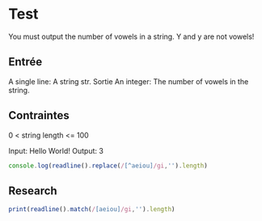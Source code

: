 # Test

You must output the number of vowels in a string.
Y and y are not vowels!

## Entrée
A single line: A string str.
Sortie
An integer: The number of vowels in the string.

## Contraintes
0 < string length <= 100

Input: Hello World!
Output: 3

```Javascript
console.log(readline().replace(/[^aeiou]/gi,'').length)
```


## Research

```Javascript
print(readline().match(/[aeiou]/gi,'').length)
```
